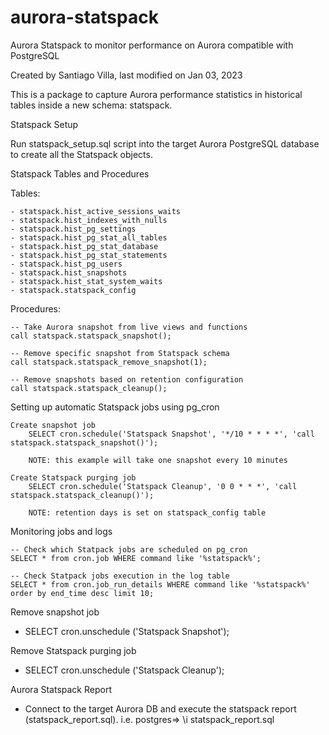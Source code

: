 # aurora-statspack

Aurora Statspack to monitor performance on Aurora compatible with PostgreSQL

Created by Santiago Villa, last modified on Jan 03, 2023

This is a package to capture Aurora performance statistics in historical tables inside a new schema: statspack.

Statspack Setup

Run statspack_setup.sql script into the target Aurora PostgreSQL database to create all the Statspack objects.

Statspack Tables and Procedures

Tables:
    
    - statspack.hist_active_sessions_waits
    - statspack.hist_indexes_with_nulls
    - statspack.hist_pg_settings
    - statspack.hist_pg_stat_all_tables
    - statspack.hist_pg_stat_database
    - statspack.hist_pg_stat_statements
    - statspack.hist_pg_users
    - statspack.hist_snapshots
    - statspack.hist_stat_system_waits
    - statspack.statspack_config

Procedures:

    -- Take Aurora snapshot from live views and functions
    call statspack.statspack_snapshot();

    -- Remove specific snapshot from Statspack schema
    call statspack.statspack_remove_snapshot(1);

    -- Remove snapshots based on retention configuration
    call statspack.statspack_cleanup();

Setting up automatic Statspack jobs using pg_cron

    Create snapshot job
    	SELECT cron.schedule('Statspack Snapshot', '*/10 * * * *', 'call statspack.statspack_snapshot()');

    	NOTE: this example will take one snapshot every 10 minutes

    Create Statspack purging job
    	SELECT cron.schedule('Statspack Cleanup', '0 0 * * *', 'call statspack.statspack_cleanup()');

    	NOTE: retention days is set on statspack_config table

Monitoring jobs and logs

    -- Check which Statpack jobs are scheduled on pg_cron
    SELECT * from cron.job WHERE command like '%statspack%';

    -- Check Statpack jobs execution in the log table
    SELECT * from cron.job_run_details WHERE command like '%statspack%' order by end_time desc limit 10;

Remove snapshot job

- SELECT cron.unschedule ('Statspack Snapshot');

Remove Statspack purging job

- SELECT cron.unschedule ('Statspack Cleanup');

Aurora Statspack Report

- Connect to the target Aurora DB and execute the statspack report (statspack_report.sql).
i.e.
postgres=> \i statspack_report.sql
